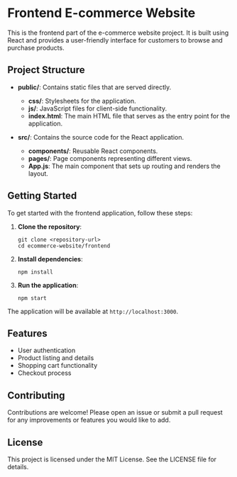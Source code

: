 # Frontend E-commerce Website

This is the frontend part of the e-commerce website project. It is built using React and provides a user-friendly interface for customers to browse and purchase products.

## Project Structure

- **public/**: Contains static files that are served directly.
  - **css/**: Stylesheets for the application.
  - **js/**: JavaScript files for client-side functionality.
  - **index.html**: The main HTML file that serves as the entry point for the application.

- **src/**: Contains the source code for the React application.
  - **components/**: Reusable React components.
  - **pages/**: Page components representing different views.
  - **App.js**: The main component that sets up routing and renders the layout.

## Getting Started

To get started with the frontend application, follow these steps:

1. **Clone the repository**:
   ```
   git clone <repository-url>
   cd ecommerce-website/frontend
   ```

2. **Install dependencies**:
   ```
   npm install
   ```

3. **Run the application**:
   ```
   npm start
   ```

The application will be available at `http://localhost:3000`.

## Features

- User authentication
- Product listing and details
- Shopping cart functionality
- Checkout process

## Contributing

Contributions are welcome! Please open an issue or submit a pull request for any improvements or features you would like to add.

## License

This project is licensed under the MIT License. See the LICENSE file for details.